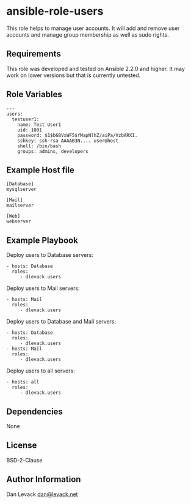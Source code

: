ansible-role-users
=========

This role helps to manage user accounts. It will add and remove user accounts and manage group membership as well as sudo rights.

Requirements
------------

This role was developed and tested on Ansible 2.2.0 and higher. It may work on lower versions but that is currently untested.


Role Variables
--------------

    ---
    users:
      testuser1:
        name: Test User1
        uid: 1001
        password: $1$b6BVxWF5$fMapNlhZ/aiPa/VzbARXI.
        sshkey: ssh-rsa AAAAB3N.... user@host
        shell: /bin/bash
        groups: admins, developers

Example Host file
-----------------

    [Database]
    mysqlserver
    
    [Mail]
    mailserver
    
    [Web]
    webserver

Example Playbook
----------------

Deploy users to Database servers:

    - hosts: Database
      roles:
         - dlevack.users

Deploy users to Mail servers:

    - hosts: Mail
      roles:
         - dlevack.users

Deploy users to Database and Mail servers:

    - hosts: Database
      roles:
         - dlevack.users
    - hosts: Mail
      roles:
         - dlevack.users

Deploy users to all servers:

    - hosts: all
      roles:
         - dlevack.users


Dependencies
------------

None

License
-------

BSD-2-Clause

Author Information
------------------

Dan Levack <dan@levack.net>
